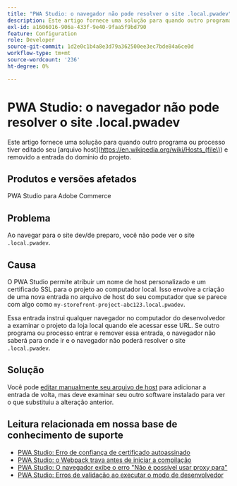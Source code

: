 ```yaml
---
title: "PWA Studio: o navegador não pode resolver o site .local.pwadev"
description: Este artigo fornece uma solução para quando outro programa ou processo editou seu [arquivo host](https://en.wikipedia.org/wiki/Hosts_(file\) e removeu a entrada do domínio do projeto.
exl-id: a1606016-906a-433f-9e40-9faa5f9bd790
feature: Configuration
role: Developer
source-git-commit: 1d2e0c1b4a8e3d79a362500ee3ec7bde84a6ce0d
workflow-type: tm+mt
source-wordcount: '236'
ht-degree: 0%

---
```


# PWA Studio: o navegador não pode resolver o site .local.pwadev

Este artigo fornece uma solução para quando outro programa ou processo tiver editado seu [arquivo host](https://en.wikipedia.org/wiki/Hosts_(file\)) e removido a entrada do domínio do projeto.

## Produtos e versões afetados

PWA Studio para Adobe Commerce

## Problema

Ao navegar para o site dev/de preparo, você não pode ver o site `.local.pwadev`.

## Causa

O PWA Studio permite atribuir um nome de host personalizado e um certificado SSL para o projeto ao computador local. Isso envolve a criação de uma nova entrada no arquivo de host do seu computador que se parece com algo como `my-storefront-project-abc123.local.pwadev`.

Essa entrada instrui qualquer navegador no computador do desenvolvedor a examinar o projeto da loja local quando ele acessar esse URL. Se outro programa ou processo entrar e remover essa entrada, o navegador não saberá para onde ir e o navegador não poderá resolver o site `.local.pwadev`.

## Solução

Você pode [editar manualmente seu arquivo de host](https://support.rackspace.com/how-to/modify-your-hosts-file/) para adicionar a entrada de volta, mas deve examinar seu outro software instalado para ver o que substituiu a alteração anterior.

## Leitura relacionada em nossa base de conhecimento de suporte

* [PWA Studio: Erro de confiança de certificado autoassinado](https://support.magento.com/hc/en-us/articles/360038973172)
* [PWA Studio: o Webpack trava antes de iniciar a compilação](/help/troubleshooting/miscellaneous/pwa-studio-webpack-hangs-before-beginning-compilation.md)
* [PWA Studio: O navegador exibe o erro &quot;Não é possível usar proxy para&quot;](/help/troubleshooting/miscellaneous/pwa-studio-browser-displays-cannot-proxy-to-error.md)
* [PWA Studio: Erros de validação ao executar o modo de desenvolvedor](/help/troubleshooting/miscellaneous/pwa-studio-validation-errors-when-running-developer-mode.md)
